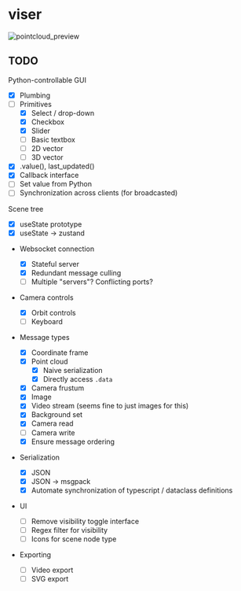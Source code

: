 # viser

![pointcloud_preview](./viser.png)

## TODO

Python-controllable GUI

- [x] Plumbing
- [ ] Primitives
  - [x] Select / drop-down
  - [x] Checkbox
  - [x] Slider
  - [ ] Basic textbox
  - [ ] 2D vector
  - [ ] 3D vector
- [x] .value(), last_updated()
- [x] Callback interface
- [ ] Set value from Python
- [ ] Synchronization across clients (for broadcasted)

Scene tree

- [x] useState prototype
- [x] useState -> zustand

- Websocket connection

  - [x] Stateful server
  - [x] Redundant message culling
  - [ ] Multiple "servers"? Conflicting ports?

- Camera controls

  - [x] Orbit controls
  - [ ] Keyboard

- Message types

  - [x] Coordinate frame
  - [x] Point cloud
    - [x] Naive serialization
    - [x] Directly access `.data`
  - [x] Camera frustum
  - [x] Image
  - [x] Video stream (seems fine to just images for this)
  - [x] Background set
  - [x] Camera read
  - [ ] Camera write
  - [x] Ensure message ordering

- Serialization

  - [x] JSON
  - [x] JSON -> msgpack
  - [x] Automate synchronization of typescript / dataclass definitions

- UI

  - [ ] Remove visibility toggle interface
  - [ ] Regex filter for visibility
  - [ ] Icons for scene node type

- Exporting
  - [ ] Video export
  - [ ] SVG export
